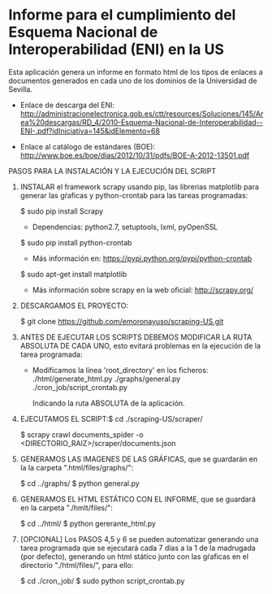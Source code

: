 Informe para el cumplimiento del Esquema Nacional de Interoperabilidad (ENI) en la US
=====================================================================================

Esta aplicación genera un informe en formato html de los tipos de enlaces a documentos generados en cada uno de los dominios de la Universidad de Sevilla.

- Enlace de descarga del ENI: http://administracionelectronica.gob.es/ctt/resources/Soluciones/145/Area%20descargas/RD_4/2010-Esquema-Nacional-de-Interoperabilidad--ENI-.pdf?idIniciativa=145&idElemento=68

- Enlace al catálogo de estándares (BOE): http://www.boe.es/boe/dias/2012/10/31/pdfs/BOE-A-2012-13501.pdf


PASOS PARA LA INSTALACIÓN Y LA EJECUCIÓN DEL SCRIPT

1) INSTALAR  el framework scrapy usando pip, las librerias matplotlib para generar las gŕaficas y python-crontab para las tareas programadas:

    $ sudo pip install Scrapy
     - Dependencias: python2.7, setuptools, lxml, pyOpenSSL

    $ sudo pip install python-crontab

    - Más información en: https://pypi.python.org/pypi/python-crontab

    $ sudo apt-get install matplotlib

    - Más información sobre scrapy en la web oficial: http://scrapy.org/

2) DESCARGAMOS EL PROYECTO:

    $ git clone https://github.com/emoronayuso/scraping-US.git

3) ANTES DE EJECUTAR LOS SCRIPTS DEBEMOS MODIFICAR LA RUTA ABSOLUTA DE CADA UNO, esto evitará problemas en la ejecución de la tarea programada:

    - Modificamos la línea 'root_directory' en los ficheros:
          ./html/generate_html.py
          ./graphs/general.py
          ./cron_job/script_crontab.py

      Indicando la ruta ABSOLUTA de la aplicación.

4) EJECUTAMOS EL SCRIPT:$ cd ./scraping-US/scraper/

    $ scrapy crawl documents_spider -o <DIRECTORIO_RAIZ>/scraper/documents.json

5) GENERAMOS LAS IMAGENES DE LAS GRÁFICAS, que se guardarán en la la carpeta ".html/files/graphs/":

    $ cd ../graphs/
    $ python general.py

6) GENERAMOS EL HTML ESTÁTICO CON EL INFORME, que se guardará en la carpeta "./hmlt/files/":

    $ cd ../html/
    $ python gererante_html.py


7) [OPCIONAL] Los PASOS 4,5 y 6 se pueden automatizar generando una tarea programada que se ejecutará cada 7 días a la 1 de la madrugada (por defecto), generando un html stático junto con las gŕaficas en el directorio "./html/files/", para ello:

    $ cd ./cron_job/
    $ sudo python script_crontab.py


